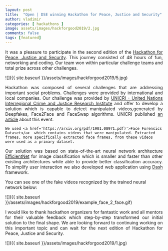 ```yaml
---
layout: post
title:  "Open | DSE winning Hackathon for Peace, Justice and Security"
author: vladimir
categories: [ hackathons ]
image: assets/images/hackforgood2019/2.jpg
comments: false
tags: [featured]
---
```


<p align="justify">
    It was a pleasure to participate in the second edition of the <a href='https://www.hackathonforgood.org/'>Hackathon for Peace, Justice and Security</a>. This journey consisted of 48 hours of fun, networking and coding. Our team won within particular challenge teams and total prize across other challenges.
</p>

![]({{ site.baseurl }}/assets/images/hackforgood2019/5.jpg)


<p align="justify">
    Hackathon was composed of several challenges that are addressing important social problems. Challenges were provided by international and local companies. Our challenge was provided by <a href="http://www.unicri.it/">UNICRI - United Nations Interregional Crime and Justice Research Institute</a> and offer to develop a solution which is capable to detect manipulated videos,generated by Deepfakes, Face2Face and FaceSwap algorithms. UNICRI published <a href="http://www.unicri.it/news/article/Video_Manipulation_Hackathon">an article</a> about this event.
    
    We used <a href='https://arxiv.org/pdf/1901.08971.pdf)'>Face Forensics Dataset</a>  which contains videos that were manipulated. Extracted frames, more specifically extracted face frames, from these videos were used as a primary dataset. 

    
</p>

<p align="justify">
    Our solution was based on state-of-the-art neural network architecture <a href="https://arxiv.org/pdf/1905.11946.pdf">EfficientNet</a> for image classification which is smaller and faster than other existing architectures while able to provide better classification accuracy. To simplify user interaction we also developed web application using <a href="https://plot.ly/dash">Dash</a> framework. 
</p>

You can see one of the fake videos recognized by the trained neural network below: 

![]({{ site.baseurl }}/assets/images/hackforgood2019/example_face_2_face.gif)

<p align="justify">
    I would like to thank hackathon organizers for fantastic work and all mentors for their valuable feedback which step-by-step transformed our initial solution to the final shape. We are looking forward to continuing working on this important topic and can wait for the next edition of Hackathon for Peace, Justice and Security.
</p>


![]({{ site.baseurl }}/assets/images/hackforgood2019/1.jpg)


